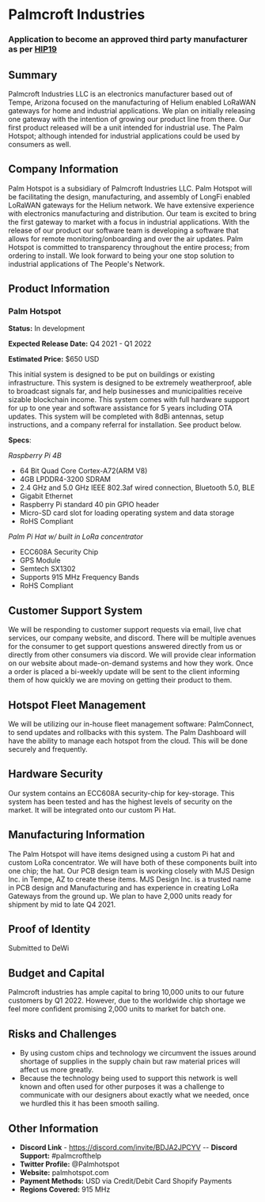 # Palmcroft Industries
### Application to become an approved third party manufacturer as per [HIP19](https://github.com/helium/HIP/blob/master/0019-third-party-manufacturers.md)

## Summary
Palmcroft Industries LLC is an electronics manufacturer based out of Tempe, Arizona focused on the manufacturing of Helium
enabled LoRaWAN gateways for home and industrial applications. We plan on initially releasing one gateway with the intention of growing our product line from there. Our first product released will be a unit intended for industrial use. The Palm Hotspot; although intended for industrial applications could be used by consumers as well.

## Company Information
Palm Hotspot is a subsidiary of Palmcroft Industries LLC. Palm Hotspot will be facilitating the design, manufacturing, and assembly of LongFi enabled LoRaWAN gateways for the Helium network. We have extensive experience with electronics manufacturing and distribution. Our team is excited to bring the first gateway to market with a focus in industrial applications. With the release of our product our software team is developing a software that allows for remote monitoring/onboarding and  over the air updates. Palm Hotspot is committed to transparency throughout the entire process; from ordering to install. We look forward to being your one stop solution to industrial applications of The People's Network.

## Product Information
### Palm Hotspot
**Status:** In development

**Expected Release Date:** Q4 2021 - Q1 2022

**Estimated Price:** $650 USD

This initial system is designed to be put on buildings or existing infrastructure. This system is designed to
be extremely weatherproof, able to broadcast signals far, and help businesses and municipalities receive
sizable blockchain income. This system comes with full hardware support for up to one year and software assistance for 5 years including OTA updates. This system will be completed with 8dBi antennas, setup instructions, and a company referral for installation. See product below.

**Specs**:

*Raspberry Pi 4B*
- 64 Bit Quad Core Cortex-A72(ARM V8)
- 4GB LPDDR4-3200 SDRAM
- 2.4 GHz and 5.0 GHz IEEE 802.3af wired connection, Bluetooth 5.0, BLE
- Gigabit Ethernet
- Raspberry Pi standard 40 pin GPIO header
- Micro-SD card slot for loading operating system and data storage
- RoHS Compliant

*Palm Pi Hat w/ built in LoRa concentrator*
- ECC608A Security Chip
- GPS Module
- Semtech SX1302
- Supports 915 MHz Frequency Bands
- RoHS Compliant

## Customer Support System
We will be responding to customer support requests via email, live chat services, our company website,
and discord. There will be multiple avenues for the consumer to get support questions answered directly
from us or directly from other consumers via discord. We will provide clear information on our website
about made-on-demand systems and how they work. Once a order is placed a bi-weekly update will be
sent to the client informing them of how quickly we are moving on getting their product to them.

## Hotspot Fleet Management
We will be utilizing our in-house fleet management software: PalmConnect, to send updates and rollbacks with this system. The Palm Dashboard will have the ability to manage each hotspot from the cloud. This will be done securely and frequently.

## Hardware Security
Our system contains an ECC608A security-chip for key-storage. This system has been tested and has the
highest levels of security on the market. It will be integrated onto our custom Pi Hat.

## Manufacturing Information
The Palm Hotspot will have items designed using a custom Pi hat and custom LoRa concentrator. We will have both of these components built into one chip;
the hat. Our PCB design team is working closely with MJS Design Inc. in Tempe, AZ to create these items. MJS Design Inc. is a trusted name in PCB design and Manufacturing and has experience in creating LoRa Gateways from the ground up. We plan to have 2,000 units ready for shipment by mid to late Q4 2021.

## Proof of Identity
Submitted to DeWi

## Budget and Capital
Palmcroft industries has ample capital to bring 10,000 units to our future customers by Q1 2022. However, due to the worldwide chip shortage we feel more confident promising 2,000 units to market for batch one.

## Risks and Challenges
- By using custom chips and technology we circumvent the issues around shortage of supplies in
the supply chain but raw material prices will affect us more greatly.
- Because the technology being used to support this network is well known and often used for other
purposes it was a challenge to communicate with our designers about exactly what we needed,
once we hurdled this it has been smooth sailing.

## Other Information
- **Discord Link** - https://discord.com/invite/BDJA2JPCYV
-- **Discord Support:** #palmcrofthelp
- **Twitter Profile:** @Palmhotspot
- **Website:** palmhotspot.com
- **Payment Methods:** USD via Credit/Debit Card Shopify Payments
- **Regions Covered:** 915 MHz
